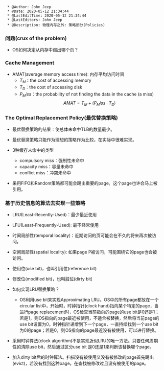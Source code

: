 ```
 * @Author: John Jeep
 * @Date: 2020-05-12 21:34:44
 * @LastEditTime: 2020-05-12 21:34:44
 * @LastEditors: John Jeep
 * @Description: 物理内存之外: 策略部分(Policies)
```
### 问题(crux of the problem)
- OS如何决定从内存中踢出哪个页？


### Cache Management
- AMAT(average memory access time): 内存平均访问时间
  - $T_M$：the cost of accessing memory
  - $T_D$：the cost of accessing disk
  - $P_Miss$：the probability of not finding the data in the cache (a miss)
$$AMAT = T_M + (P_Miss · T_D)$$


### The Optimal Replacement Policy(最优替换策略)
- 最优替换策略的结果：使总体未命中TLB的数量最少。
- 最优替换策略只能作为理想的策略作为比较，在实际中很难实现。
- 3种缓存未命中的类型
  - compulsory miss：强制性未命中
  - capacity miss：容量未命中
  - conflict miss：冲突未命中

- 采用FIFO和Random策略都可能会踢出重要的page，这个page也许会马上被引用。


### 基于历史信息的算法去实现一些策略 
- LRU(Least-Recently-Used)：最少最近使用
- LFU(Least-Frequently-Used): 最不经常使用
- 时间局部性(temporal locality)：近期访问的页可能会在不久的将来再次被访问。
- 空间局部性(spatial locality): 如果page P被访问，可能围绕它的page也会被访问。
- 使用位(use bit)，也叫引用位(reference bit)
- 修改位(modified bit)，也叫脏位(dirty bit)


- 如何实现LRU替换策略？
  - OS利用use bit来实现Approximating LRU。OS中的所有page都放在一个circular list中，开始时，时钟指针(clock hand)指向某个特定的page，当进行page replacement时，OS检查当前指向的page的use bit是0还是1；若是1，则OS指向的page最近被使用，不适合被替换，然后将当前page的use bit设置为0，时钟指针递增到下一个page，一直持续找到一个use bit为0的page；若是0，则OS指向的page最近没有被使用，可以进行替换。


- 采用时钟算法(clock algorithm)不是实现近似LRU的唯一方法。只要任何周期性的清除use bit，然后通过区分use bit 是0还是1来判断该替换哪个page。
- 加入dirty bit后的时钟算法。扫描没有被使用又没有被修改的page首先踢出(evict)，若没有找到这种page，在查找被修改过且没有被使用的page。
